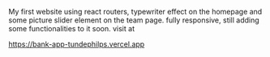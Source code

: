 My first website using react routers, typewriter effect on the homepage and some picture slider element on the team page. fully responsive, still adding some functionalities to it soon. visit at

https://bank-app-tundephilps.vercel.app
